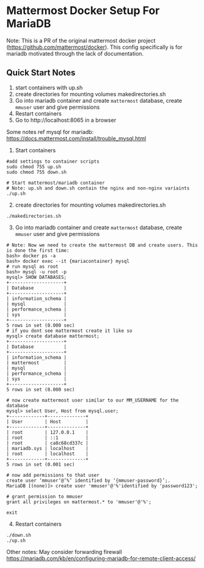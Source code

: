 # Mattermost Docker Setup For MariaDB

Note: This is a PR of the original mattermost docker project (https://github.com/mattermost/docker). This config specifically is for mariadb motivated through the lack of documentation.

## Quick Start Notes
1. start containers with up.sh
2. create directories for mounting volumes makedirectories.sh
3. Go into mariadb container and create `mattermost` database, create `mmuser` user and give permissions
4. Restart containers
5. Go to http://localhost:8065 in a browser


Some notes ref mysql for mariadb: https://docs.mattermost.com/install/trouble_mysql.html

1. Start containers
```
#add settings to container scripts
sudo chmod 755 up.sh
sudo chmod 755 down.sh

# Start mattermost/mariadb container
# Note: up.sh and down.sh contain the nginx and non-nginx variaints
./up.sh
```
2. create directories for mounting volumes makedirectories.sh
```
./makedirectories.sh
```
3. Go into mariadb container and create `mattermost` database, create `mmuser` user and give permissions
```
# Note: Now we need to create the mattermost DB and create users. This is done the first time: 
bash> docker ps -a
bash> docker exec --it {mariacontainer} mysql
# run mysql as root
bash> mysql -u root -p
mysql> SHOW DATABASES;
+--------------------+
| Database           |
+--------------------+
| information_schema |
| mysql              |
| performance_schema |
| sys                |
+--------------------+
5 rows in set (0.000 sec)
# if you dont see mattermost create it like so
mysql> create database mattermost;
+--------------------+
| Database           |
+--------------------+
| information_schema |
| mattermost         |
| mysql              |
| performance_schema |
| sys                |
+--------------------+
5 rows in set (0.000 sec)

# now create mattermost user similar to our MM_USERNAME for the database
mysql> select User, Host from mysql.user;
+-------------+--------------+
| User        | Host         |
+-------------+--------------+
| root        | 127.0.0.1    |
| root        | ::1          |
| root        | ca8c68cd337c |
| mariadb.sys | localhost    |
| root        | localhost    |
+-------------+--------------+
5 rows in set (0.001 sec)

# now add permissions to that user
create user ‘mmuser’@’%’ identified by ‘{mmuser-password}’;.
MariaDB [(none)]> create user 'mmuser'@'%'identified by 'password123'; 

# grant permission to mmuser
grant all privileges on mattermost.* to 'mmuser'@'%';

exit
```

4. Restart containers
```
./down.sh
./up.sh
```

Other notes: May consider forwarding firewall
https://mariadb.com/kb/en/configuring-mariadb-for-remote-client-access/
